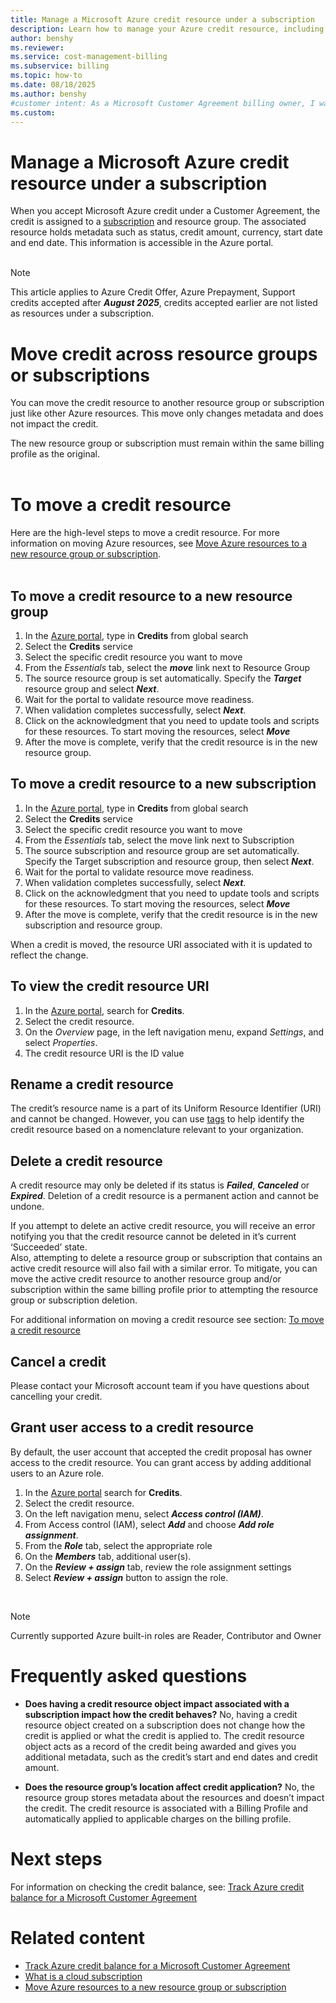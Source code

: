 ```yaml
---
title: Manage a Microsoft Azure credit resource under a subscription
description: Learn how to manage your Azure credit resource, including moving it across resource groups or subscriptions.
author: benshy
ms.reviewer: 
ms.service: cost-management-billing
ms.subservice: billing
ms.topic: how-to
ms.date: 08/18/2025
ms.author: benshy
#customer intent: As a Microsoft Customer Agreement billing owner, I want learn about managing a Azure credit so that I move the credit when needed.
ms.custom:
---
```


# Manage a Microsoft Azure credit resource under a subscription

When you accept Microsoft Azure credit under a Customer Agreement, the credit is assigned to a [subscription](../../cost-management-billing/manage/cloud-subscription.md) and resource group. The associated resource holds metadata such as status, credit amount, currency, start date and end date. This information is accessible in the Azure portal.
<br>
<br>
>[!NOTE] 
This article applies to Azure Credit Offer, Azure Prepayment, Support credits accepted after ***August 2025***, credits accepted earlier are not listed as resources under a subscription.
<br>

# Move credit across resource groups or subscriptions 
You can move the credit resource to another resource group or subscription just like other Azure resources. This move only changes metadata and does not impact the credit. 

The new resource group or subscription must remain within the same billing profile as the original.
<br>
<br>

# To move a credit resource

Here are the high-level steps to move a credit resource. For more information on moving Azure resources, see [Move Azure resources to a new resource group or subscription](../../azure-resource-manager/management/move-resource-group-and-subscription.md).
<br>
<br>

## To move a credit resource to a new resource group
1.	In the [Azure portal](https://portal.azure.com/), type in **Credits** from global search
2.	Select the **Credits** service
3.	Select the specific credit resource you want to move
4.	From the *Essentials* tab, select the ***move*** link next to Resource Group
5.	The source resource group is set automatically. Specify the ***Target*** resource group and select ***Next***.
6.	Wait for the portal to validate resource move readiness.
7.	When validation completes successfully, select ***Next***.
8.	Click on the acknowledgment that you need to update tools and scripts for these resources. To start moving the resources, select ***Move***
9.	After the move is complete, verify that the credit resource is in the new resource group. 


## To move a credit resource to a new subscription
1.	In the [Azure portal](https://portal.azure.com/), type in **Credits** from global search
2.	Select the **Credits** service
3.	Select the specific credit resource you want to move
4.	From the *Essentials* tab, select the move link next to Subscription
5.	The source subscription and resource group are set automatically. Specify the Target subscription and resource group, then select ***Next***.
6.	Wait for the portal to validate resource move readiness.
7.	When validation completes successfully, select ***Next***.
8.	Click on the acknowledgment that you need to update tools and scripts for these resources. To start moving the resources, select ***Move***
9.	After the move is complete, verify that the credit resource is in the new subscription and resource group. 

When a credit is moved, the resource URI associated with it is updated to reflect the change.


## To view the credit resource URI

1.	In the [Azure portal](https://portal.azure.com/), search for **Credits**.
2.	Select the credit resource.
3.	On the *Overview* page, in the left navigation menu, expand *Settings*, and select *Properties*.
4.	The credit resource URI is the ID value


## Rename a credit resource

The credit’s resource name is a part of its Uniform Resource Identifier (URI) and cannot be changed. However, you can use [tags](../../azure-resource-manager/management/tag-resources.md) to help identify the credit resource based on a nomenclature relevant to your organization.



## Delete a credit resource 

A credit resource may only be deleted if its status is ***Failed***, ***Canceled*** or ***Expired***. Deletion of a credit resource is a permanent action and cannot be undone.

If you attempt to delete an active credit resource, you will receive an error notifying you that the credit resource cannot be deleted in it’s current ‘Succeeded’ state. 
<br>
Also, attempting to delete a resource group or subscription that contains an active credit resource will also fail with a similar error. To mitigate, you can move the active credit resource to another resource group and/or subscription within the same billing profile prior to attempting the resource group or subscription deletion. 

For additional information on moving a credit resource see section: [To move a credit resource](#To-move-a-credit-resource)


## Cancel a credit 

Please contact your Microsoft account team if you have questions about cancelling your credit.


## Grant user access to a credit resource

By default, the user account that accepted the credit proposal has owner access to the credit resource. You can grant access by adding additional users to an Azure role. 

1.	In the [Azure portal](https://portal.azure.com/) search for **Credits**.
2.	Select the credit resource.
3.	On the left navigation menu, select ***Access control (IAM)***.
4.	From Access control (IAM), select ***Add*** and choose ***Add role assignment***. 
5.	From the ***Role*** tab, select the appropriate role
6.	On the ***Members*** tab, additional user(s).
7.	On the ***Review + assign*** tab, review the role assignment settings
8.	Select ***Review + assign*** button to assign the role.

<br>

>[!NOTE] 
Currently supported Azure built-in roles are Reader, Contributor and Owner



# Frequently asked questions
 - **Does having a credit resource object impact associated with a subscription impact how the credit behaves?**
No, having a credit resource object created on a subscription does not change how the credit is applied or what the credit is applied to. The credit resource object acts as a record of the credit being awarded and gives you additional metadata, such as the credit’s start and end dates and credit amount.

 - **Does the resource group’s location affect credit application?** No, the resource group stores metadata about the resources and doesn’t impact the credit. The credit resource is associated with a Billing Profile and automatically applied to applicable charges on the billing profile. 



# Next steps

For information on checking the credit balance, see: [Track Azure credit balance for a Microsoft Customer Agreement](../../cost-management-billing/manage/mca-check-azure-credits-balance.md)
<br>


# Related content
- [Track Azure credit balance for a Microsoft Customer Agreement](../../cost-management-billing/manage/mca-check-azure-credits-balance.md)
- [What is a cloud subscription](../../cost-management-billing/manage/cloud-subscription.md)
- [Move Azure resources to a new resource group or subscription](../../azure-resource-manager/management/move-resource-group-and-subscription.md)


